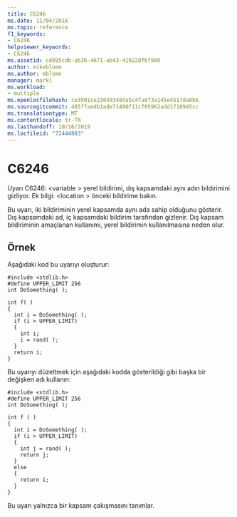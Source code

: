 ```yaml
---
title: C6246
ms.date: 11/04/2016
ms.topic: reference
f1_keywords:
- C6246
helpviewer_keywords:
- C6246
ms.assetid: cd895cdb-ab3b-4671-ab43-419228fbf980
author: mikeblome
ms.author: mblome
manager: markl
ms.workload:
- multiple
ms.openlocfilehash: ce3501ce23849348da5c4fa8f3a145e4517da8b6
ms.sourcegitcommit: 485ffaedb1ade71490f11cf05962add1718945cc
ms.translationtype: MT
ms.contentlocale: tr-TR
ms.lasthandoff: 10/16/2019
ms.locfileid: "72444883"
---
```

# <a name="c6246"></a>C6246
Uyarı C6246: \<variable > yerel bildirimi, dış kapsamdaki aynı adın bildirimini gizliyor. Ek bilgi: \<location > önceki bildirime bakın.

 Bu uyarı, iki bildiriminin yerel kapsamda aynı ada sahip olduğunu gösterir. Dış kapsamdaki ad, iç kapsamdaki bildirim tarafından gizlenir. Dış kapsam bildiriminin amaçlanan kullanımı, yerel bildirimin kullanılmasına neden olur.

## <a name="example"></a>Örnek
 Aşağıdaki kod bu uyarıyı oluşturur:

```
#include <stdlib.h>
#define UPPER_LIMIT 256
int DoSomething( );

int f( )
{
  int i = DoSomething( );
  if (i > UPPER_LIMIT)
  {
    int i;
    i = rand( );
  }
  return i;
}
```

 Bu uyarıyı düzeltmek için aşağıdaki kodda gösterildiği gibi başka bir değişken adı kullanın:

```
#include <stdlib.h>
#define UPPER_LIMIT 256
int DoSomething( );

int f ( )
{
  int i = DoSomething( );
  if (i > UPPER_LIMIT)
  {
    int j = rand( );
    return j;
  }
  else
  {
    return i;
  }
}
```

 Bu uyarı yalnızca bir kapsam çakışmasını tanımlar.
